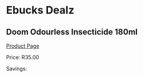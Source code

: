 
# Ebucks Dealz
## Doom Odourless Insecticide 180ml
[Product Page](https://www.ebucks.com/web/shop/productSelected.do?prodId=259207129&catId=227677169)

Price: R35.00

Savings: 


	